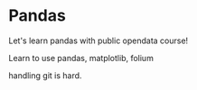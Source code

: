 # Pandas
Let's learn pandas with public opendata course!

Learn to use pandas, matplotlib, folium

handling git is hard.